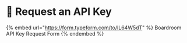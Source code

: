 # 🔑 Request an API Key

{% embed url="https://form.typeform.com/to/IL64W5dT" %}
Boardroom API Key Request Form
{% endembed %}
